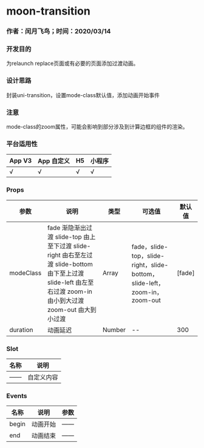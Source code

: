 #  moon-transition

### 作者：闰月飞鸟；时间：2020/03/14
### 开发目的
为relaunch replace页面或有必要的页面添加过渡动画。
### 设计思路
 封装uni-transition，设置mode-class默认值，添加动画开始事件
 
### 注意
 mode-class的zoom属性，可能会影响到部分涉及到计算边框的组件的渲染。 
 
### 平台适用性
App V3 |App 自定义| H5|小程序
---|---|---|---
√ |√|√| √

### Props 
参数 |说明|类型|可选值|默认值
---|---|---|---|---
modeClass |fade 渐隐渐出过渡   slide-top 由上至下过渡  slide-right 由右至左过渡  slide-bottom 由下至上过渡  slide-left 由左至右过渡  zoom-in 由小到大过渡  zoom-out 由大到小过渡 |Array|fade，slide-top，slide-right，slide-bottom，slide-left，zoom-in，zoom-out|[fade]
duration|动画延迟|Number|--|300

###  Slot
名称 |说明
---|---
—— |  自定义内容

###  Events
名称 |说明| 参数
---|---|---|
begin|动画开始|——
end|动画结束|——
 


 

